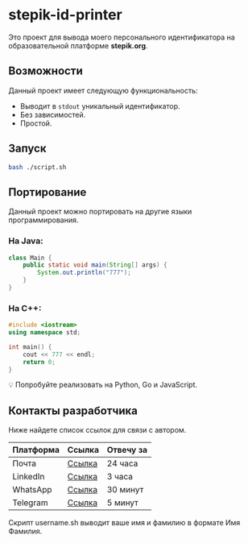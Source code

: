 
# stepik-id-printer

Это проект для вывода моего персонального идентификатора на образовательной платформе **stepik.org**.

## Возможности

Данный проект имеет следующую функциональность:
- Выводит в `stdout` уникальный идентификатор.
- Без зависимостей.
- Простой.

## Запуск

```bash
bash ./script.sh
```

## Портирование

Данный проект можно портировать на другие языки программирования.

### На Java:

```java
class Main {
    public static void main(String[] args) {
        System.out.println("777");
    }
}
```

### На C++:

```c++
#include <iostream>
using namespace std;

int main() {
    cout << 777 << endl;
    return 0;
}
```

💡 Попробуйте реализовать на Python, Go и JavaScript.

## Контакты разработчика

Ниже найдете список ссылок для связи с автором.

| Платформа  | Ссылка | Отвечу за    |
|------------|--------|--------------|
| Почта      | [Ссылка]() | 24 часа      |
| LinkedIn   | [Ссылка]() | 3 часа       |
| WhatsApp   | [Ссылка]() | 30 минут     |
| Telegram   | [Ссылка]() | 5 минут      |

Скрипт username.sh выводит ваше имя и фамилию в формате Имя Фамилия.
